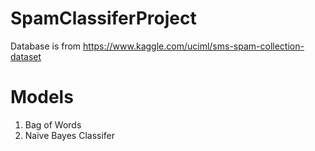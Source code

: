 # SpamClassiferProject
 Database is from https://www.kaggle.com/uciml/sms-spam-collection-dataset

# Models
1. Bag of Words 
2. Naive Bayes Classifer 